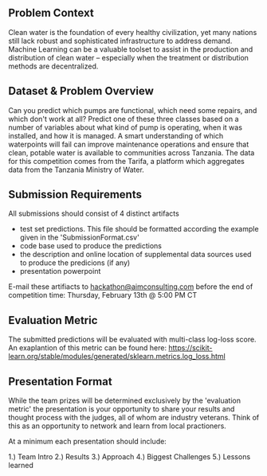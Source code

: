 
## Problem Context

Clean water is the foundation of every healthy civilization, yet many nations still lack robust and sophisticated infrastructure to address demand.  Machine Learning can be a valuable toolset to assist in the production and distribution of clean water – especially when the treatment or distribution methods are decentralized. 


## Dataset & Problem Overview

Can you predict which pumps are functional, which need some repairs, and which don't work at all?  Predict one of these three classes based on a number of variables about what kind of pump is operating, when it was installed, and how it is managed. A smart understanding of which waterpoints will fail can improve maintenance operations and ensure that clean, potable water is available to communities across Tanzania.
The data for this competition comes from the Tarifa, a platform which aggregates data from the Tanzania Ministry of Water.


## Submission Requirements

All submissions should consist of 4 distinct artifacts
- test set predictions.  This file should be formatted according the example given in the 'SubmissionFormat.csv'
- code base used to produce the predictions
- the description and online location of supplemental data sources used to produce the predicions (if any)
- presentation powerpoint

E-mail these artifiacts to hackathon@aimconsulting.com before the end of competition time: Thursday, February 13th @ 5:00 PM CT


## Evaluation Metric

The submitted predictions will be evaluated with multi-class log-loss score.  An exaplantion of this metric can be found here: https://scikit-learn.org/stable/modules/generated/sklearn.metrics.log_loss.html


## Presentation Format

While the team prizes will be determined exclusively by the 'evaluation metric' the presentation is your opportunity to share your results and thought process with the judges, all of whom are industry veterans.  Think of this as an opportunity to network and learn from local practioners.

At a minimum each presentation should include:

1.) Team Intro
2.) Results
3.) Approach
4.) Biggest Challenges
5.) Lessons learned


